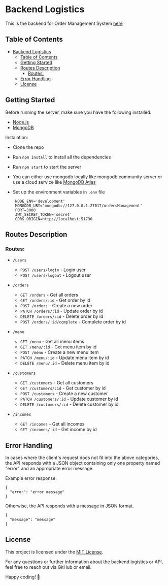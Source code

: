 # Backend Logistics

This is the backend for Order Management System [here](https://github.com/dnthem/order-management)

## Table of Contents

- [Backend Logistics](#backend-logistics)
  - [Table of Contents](#table-of-contents)
  - [Getting Started](#getting-started)
  - [Routes Description](#routes-description)
    - [Routes:](#routes)
  - [Error Handling](#error-handling)
  - [License](#license)


## Getting Started
Before running the server, make sure you have the following installed: 

- [Node.js](https://nodejs.org/en/download/)
- [MongoDB](https://www.mongodb.com/try/download/community)

Instalation: 
- Clone the repo
- Run `npm install` to install all the dependencies
- Run `npm start` to start the server
- You can either use mongodb locally like mongodb community server or use a cloud service like [MongoDB Atlas](https://www.mongodb.com/cloud/atlas)
- Set up the environment variables in `.env` file
  
  ```
   NODE_ENV='development'
   MONGODB_URI='mongodb://127.0.0.1:27017/ordersManagement'
   PORT=3000
   JWT_SECRET_TOKEN='secret'
   CORS_ORIGIN=http://localhost:51730
  ```

## Routes Description

### Routes:

- `/users`
  - `POST /users/login` - Login user
  - `POST /users/logout` - Logout user

- `/orders`
  - `GET /orders` - Get all orders
  - `GET /orders/:id` - Get order by id
  - `POST /orders` - Create a new order
  - `PATCH /orders/:id` - Update order by id
  - `DELETE /orders/:id` - Delete order by id
  - `POST /orders/:id/complete` - Complete order by id

- `/menu`
  - `GET /menu` - Get all menu items
  - `GET /menu/:id` - Get menu item by id
  - `POST /menu` - Create a new menu item
  - `PATCH /menu/:id` - Update menu item by id
  - `DELETE /menu/:id` - Delete menu item by id

- `/customers`
  - `GET /customers` - Get all customers
  - `GET /customers/:id` - Get customer by id
  - `POST /customers` - Create a new customer
  - `PATCH /customers/:id` - Update customer by id
  - `DELETE /customers/:id` - Delete customer by id

- `/incomes`
  - `GET /incomes` - Get all incomes
  - `GET /incomes/:id` - Get income by id


## Error Handling

In cases where the client's request does not fit into the above categories, the API responds with a JSON object containing only one property named "error" and an appropriate error message.

Example error response:
```
{
  "error": "error message"
}
```
Otherwise, the API responds with a message in JSON format.
```
{
  "message": "message"
}
```

## License

This project is licensed under the [MIT License](LICENSE).

For any questions or further information about the backend logistics or API, feel free to reach out via GitHub or email.

Happy coding! 🚀